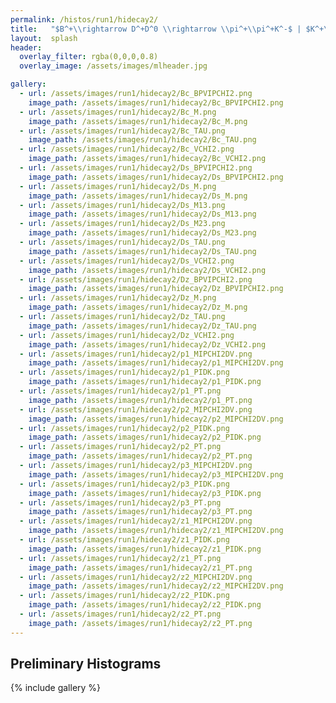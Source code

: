 ```yaml
---
permalink: /histos/run1/hidecay2/
title:   "$B^+\\rightarrow D^+D^0 \\rightarrow \\pi^+\\pi^+K^-$ | $K^+\\pi^-$"
layout:  splash
header:
  overlay_filter: rgba(0,0,0,0.8)
  overlay_image: /assets/images/mlheader.jpg

gallery:
  - url: /assets/images/run1/hidecay2/Bc_BPVIPCHI2.png
    image_path: /assets/images/run1/hidecay2/Bc_BPVIPCHI2.png
  - url: /assets/images/run1/hidecay2/Bc_M.png
    image_path: /assets/images/run1/hidecay2/Bc_M.png
  - url: /assets/images/run1/hidecay2/Bc_TAU.png
    image_path: /assets/images/run1/hidecay2/Bc_TAU.png
  - url: /assets/images/run1/hidecay2/Bc_VCHI2.png
    image_path: /assets/images/run1/hidecay2/Bc_VCHI2.png
  - url: /assets/images/run1/hidecay2/Ds_BPVIPCHI2.png
    image_path: /assets/images/run1/hidecay2/Ds_BPVIPCHI2.png
  - url: /assets/images/run1/hidecay2/Ds_M.png
    image_path: /assets/images/run1/hidecay2/Ds_M.png
  - url: /assets/images/run1/hidecay2/Ds_M13.png
    image_path: /assets/images/run1/hidecay2/Ds_M13.png
  - url: /assets/images/run1/hidecay2/Ds_M23.png
    image_path: /assets/images/run1/hidecay2/Ds_M23.png
  - url: /assets/images/run1/hidecay2/Ds_TAU.png
    image_path: /assets/images/run1/hidecay2/Ds_TAU.png
  - url: /assets/images/run1/hidecay2/Ds_VCHI2.png
    image_path: /assets/images/run1/hidecay2/Ds_VCHI2.png
  - url: /assets/images/run1/hidecay2/Dz_BPVIPCHI2.png
    image_path: /assets/images/run1/hidecay2/Dz_BPVIPCHI2.png
  - url: /assets/images/run1/hidecay2/Dz_M.png
    image_path: /assets/images/run1/hidecay2/Dz_M.png
  - url: /assets/images/run1/hidecay2/Dz_TAU.png
    image_path: /assets/images/run1/hidecay2/Dz_TAU.png
  - url: /assets/images/run1/hidecay2/Dz_VCHI2.png
    image_path: /assets/images/run1/hidecay2/Dz_VCHI2.png
  - url: /assets/images/run1/hidecay2/p1_MIPCHI2DV.png
    image_path: /assets/images/run1/hidecay2/p1_MIPCHI2DV.png
  - url: /assets/images/run1/hidecay2/p1_PIDK.png
    image_path: /assets/images/run1/hidecay2/p1_PIDK.png
  - url: /assets/images/run1/hidecay2/p1_PT.png
    image_path: /assets/images/run1/hidecay2/p1_PT.png
  - url: /assets/images/run1/hidecay2/p2_MIPCHI2DV.png
    image_path: /assets/images/run1/hidecay2/p2_MIPCHI2DV.png
  - url: /assets/images/run1/hidecay2/p2_PIDK.png
    image_path: /assets/images/run1/hidecay2/p2_PIDK.png
  - url: /assets/images/run1/hidecay2/p2_PT.png
    image_path: /assets/images/run1/hidecay2/p2_PT.png
  - url: /assets/images/run1/hidecay2/p3_MIPCHI2DV.png
    image_path: /assets/images/run1/hidecay2/p3_MIPCHI2DV.png
  - url: /assets/images/run1/hidecay2/p3_PIDK.png
    image_path: /assets/images/run1/hidecay2/p3_PIDK.png
  - url: /assets/images/run1/hidecay2/p3_PT.png
    image_path: /assets/images/run1/hidecay2/p3_PT.png
  - url: /assets/images/run1/hidecay2/z1_MIPCHI2DV.png
    image_path: /assets/images/run1/hidecay2/z1_MIPCHI2DV.png
  - url: /assets/images/run1/hidecay2/z1_PIDK.png
    image_path: /assets/images/run1/hidecay2/z1_PIDK.png
  - url: /assets/images/run1/hidecay2/z1_PT.png
    image_path: /assets/images/run1/hidecay2/z1_PT.png
  - url: /assets/images/run1/hidecay2/z2_MIPCHI2DV.png
    image_path: /assets/images/run1/hidecay2/z2_MIPCHI2DV.png
  - url: /assets/images/run1/hidecay2/z2_PIDK.png
    image_path: /assets/images/run1/hidecay2/z2_PIDK.png
  - url: /assets/images/run1/hidecay2/z2_PT.png
    image_path: /assets/images/run1/hidecay2/z2_PT.png
---
```


## Preliminary Histograms
{% include gallery %}
